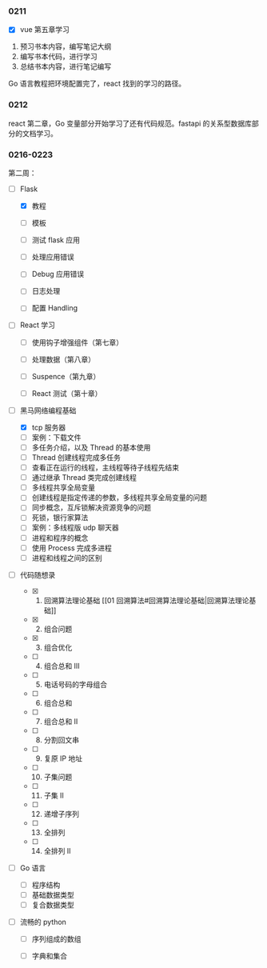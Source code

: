 ### 0211

- [x] vue 第五章学习
1. 预习书本内容，编写笔记大纲
2. 编写书本代码，进行学习
3. 总结书本内容，进行笔记编写

Go 语言教程把环境配置完了，react 找到的学习的路径。

### 0212

react 第二章，Go 变量部分开始学习了还有代码规范。fastapi 的关系型数据库部分的文档学习。

### 0216-0223

第二周：

- [ ] Flask 

	- [x] 教程
	- [ ] 模板
	- [ ] 测试 flask 应用
	- [ ] 处理应用错误
	- [ ] Debug 应用错误
	- [ ] 日志处理
	- [ ] 配置 Handling 


- [ ] React 学习

	- [ ] 使用钩子增强组件（第七章）
	- [ ] 处理数据（第八章）
	- [ ] Suspence（第九章）
	- [ ] React 测试（第十章）


- [ ] 黑马网络编程基础

	- [x] tcp 服务器
	- [ ] 案例：下载文件
	- [ ] 多任务介绍，以及 Thread 的基本使用
	- [ ] Thread 创建线程完成多任务
	- [ ] 查看正在运行的线程，主线程等待子线程先结束
	- [ ] 通过继承 Thread 类完成创建线程
	- [ ] 多线程共享全局变量
	- [ ] 创建线程是指定传递的参数，多线程共享全局变量的问题
	- [ ] 同步概念，互斥锁解决资源竞争的问题
	- [ ] 死锁，银行家算法
	- [ ] 案例：多线程版 udp 聊天器
	- [ ] 进程和程序的概念
	- [ ] 使用 Process 完成多进程
	- [ ] 进程和线程之间的区别

- [ ] 代码随想录

	- [x] 1. 回溯算法理论基础 [[01 回溯算法#回溯算法理论基础|回溯算法理论基础]]
	- [x] 2. 组合问题  
	- [x] 3. 组合优化
	- [ ] 4. 组合总和 III
	- [ ] 5. 电话号码的字母组合
	- [ ] 6. 组合总和
	- [ ] 7. 组合总和 II
	- [ ] 8. 分割回文串
	- [ ] 9. 复原 IP 地址
	- [ ] 10. 子集问题
	- [ ] 11. 子集 II 
	- [ ] 12. 递增子序列
	- [ ] 13. 全排列
	- [ ] 14. 全排列 II

- [ ] Go 语言

	- [ ] 程序结构
	- [ ] 基础数据类型
	- [ ] 复合数据类型

- [ ] 流畅的 python 

	- [ ] 序列组成的数组
	- [ ] 字典和集合


